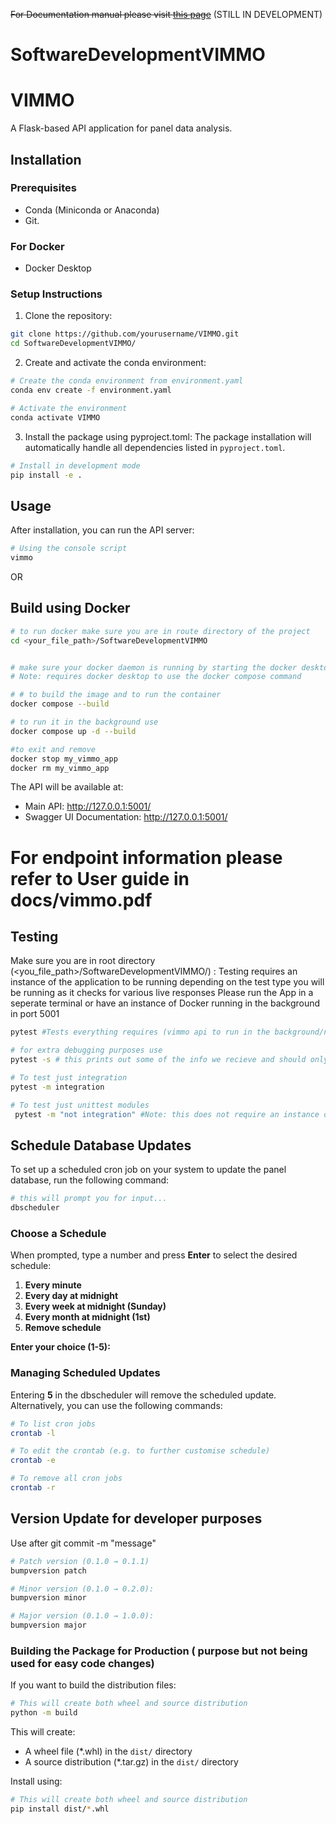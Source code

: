 ~~For Documentation manual please visit [this page](https://softwaredevelopmentvimmo.readthedocs.io/en/latest/)~~ (STILL IN DEVELOPMENT)

# SoftwareDevelopmentVIMMO

# VIMMO

A Flask-based API application for panel data analysis.

## Installation

### Prerequisites

- Conda (Miniconda or Anaconda)
- Git.
### For Docker
- Docker Desktop

### Setup Instructions

1. Clone the repository:
```bash
git clone https://github.com/yourusername/VIMMO.git
cd SoftwareDevelopmentVIMMO/
```

2. Create and activate the conda environment:
```bash
# Create the conda environment from environment.yaml
conda env create -f environment.yaml

# Activate the environment
conda activate VIMMO
```

3. Install the package using pyproject.toml:
The package installation will automatically handle all dependencies listed in `pyproject.toml`.
```bash
# Install in development mode
pip install -e .
```

## Usage

After installation, you can run the API server:
```bash
# Using the console script
vimmo

```
OR


## Build using Docker
```bash
# to run docker make sure you are in route directory of the project
cd <your_file_path>/SoftwareDevelopmentVIMMO


# make sure your docker daemon is running by starting the docker desktop
# Note: requires docker desktop to use the docker compose command

# # to build the image and to run the container 
docker compose --build

# to run it in the background use
docker compose up -d --build

#to exit and remove
docker stop my_vimmo_app
docker rm my_vimmo_app
```

The API will be available at:
- Main API: http://127.0.0.1:5001/
- Swagger UI Documentation: http://127.0.0.1:5001/

# For endpoint information please refer to User guide in docs/vimmo.pdf


## Testing

Make sure you are in root directory (<you_file_path>/SoftwareDevelopmentVIMMO/) :
Testing requires an instance of the application to be running depending on the test type you will be running as it checks for various live responses
Please run the App in a seperate terminal or have an instance of Docker running in the background in port 5001
```bash
pytest #Tests everything requires (vimmo api to run in the background/new terminal)

# for extra debugging purposes use 
pytest -s # this prints out some of the info we recieve and should only be used for debugging purposes e.g, change in panelapp or variant validator.

# To test just integration
pytest -m integration

# To test just unittest modules
 pytest -m "not integration" #Note: this does not require an instance of the app to run as it mocks responses with dummy data

```

## Schedule Database Updates

To set up a scheduled cron job on your system to update the 
panel database, run the following command:

```bash
# this will prompt you for input...
dbscheduler
```

### Choose a Schedule

When prompted, type a number and press **Enter** to select the desired schedule:

1. **Every minute**  
2. **Every day at midnight**  
3. **Every week at midnight (Sunday)**  
4. **Every month at midnight (1st)**  
5. **Remove schedule**  

**Enter your choice (1-5):**

### Managing Scheduled Updates

Entering **5** in the dbscheduler will remove the scheduled update. Alternatively, you can use the following commands:

```bash
# To list cron jobs
crontab -l

# To edit the crontab (e.g. to further customise schedule)
crontab -e

# To remove all cron jobs
crontab -r
````


## Version Update for developer purposes
Use after git commit -m "message"
```bash
# Patch version (0.1.0 → 0.1.1) 
bumpversion patch

# Minor version (0.1.0 → 0.2.0):
bumpversion minor

# Major version (0.1.0 → 1.0.0):
bumpversion major
```




### Building the Package for Production ( purpose but not being used for easy code changes)

If you want to build the distribution files:
```bash
# This will create both wheel and source distribution
python -m build
```

This will create:
- A wheel file (*.whl) in the `dist/` directory
- A source distribution (*.tar.gz) in the `dist/` directory

Install using:
```bash
# This will create both wheel and source distribution
pip install dist/*.whl
```



